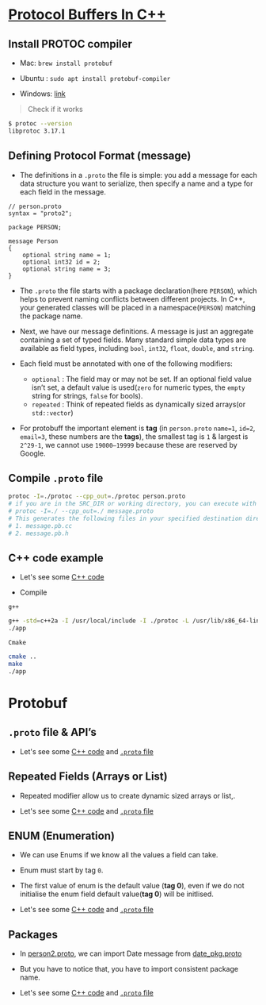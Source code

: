 # [Protocol Buffers In C++](https://medium.com/geekculture/protocol-buffers-in-c-d60865ae7782)

## Install PROTOC compiler

- Mac: `brew install protobuf`

- Ubuntu : `sudo apt install protobuf-compiler`

- Windows: [link](https://www.geeksforgeeks.org/how-to-install-protocol-buffers-on-windows/)

> Check if it works

```bash
$ protoc --version
libprotoc 3.17.1
```

## Defining Protocol Format (message)

- The definitions in a `.proto` the file is simple: you add a message for each data structure you want to serialize, then specify a name and a type for each field in the message.

```
// person.proto
syntax = "proto2";

package PERSON;

message Person
{
    optional string name = 1;
    optional int32 id = 2;
    optional string name = 3;
}
```

- The `.proto` the file starts with a package declaration(here `PERSON`), which helps to prevent naming conflicts between different projects. In C++, your generated classes will be placed in a namespace(`PERSON`) matching the package name.

- Next, we have our message definitions. A message is just an aggregate containing a set of typed fields. Many standard simple data types are available as field types, including `bool`, `int32`, `float`, `double`, and `string`.

- Each field must be annotated with one of the following modifiers:

    - `optional` : The field may or may not be set. If an optional field value isn’t set, a default value is used(`zero` for numeric types, the `empty` string for strings, `false` for bools).
    - `repeated` : Think of repeated fields as dynamically sized arrays(or `std::vector`)

- For protobuff the important element is **tag** (in `person.proto` `name=1`, `id=2`, `email=3`, these numbers are the **tags**), the smallest tag is `1` & largest is `2^29-1`, we cannot use `19000–19999` because these are reserved by Google.

## Compile `.proto` file

```bash
protoc -I=./protoc --cpp_out=./protoc person.proto
# if you are in the SRC_DIR or working directory, you can execute with fallowing cmd.
# protoc -I=./ --cpp_out=./ message.proto
# This generates the following files in your specified destination directory:
# 1. message.pb.cc
# 2. message.pb.h
```

## C++ code example

- Let's see some [C++ code](main.cpp#L26)

- Compile

`g++`

```bash
g++ -std=c++2a -I /usr/local/include -I ./protoc -L /usr/lib/x86_64-linux-gnu/ main.cpp ./protoc/message.pb.cc -lprotobuf -pthread -o app
./app
```

`Cmake`

```bash
cmake ..
make
./app
```

# Protobuf

## `.proto` file & API’s

- Let's see some [C++ code](main.cpp#L26) and [`.proto` file](protoc/person.proto)

## Repeated Fields (Arrays or List)

- Repeated modifier allow us to create dynamic sized arrays or list,.

- Let's see some [C++ code](main.cpp#L62) and [`.proto` file](protoc/address_book.proto)

## ENUM (Enumeration)

- We can use Enums if we know all the values a field can take.

- Enum must start by tag `0`.

- The first value of enum is the default value (**tag 0**), even if we do not initialise the enum field default value(**tag 0**) will be initlised.

- Let's see some [C++ code](main.cpp#L113) and [`.proto` file](protoc/phone_type.proto)

## Packages

- In [person2.proto](protoc/person2.proto), we can import Date message from [date_pkg.proto](protoc/date_pkg.proto)

- But you have to notice that, you have to import consistent package name.

- Let's see some [C++ code](main.cpp#L131) and [`.proto` file](protoc/person2.proto)
